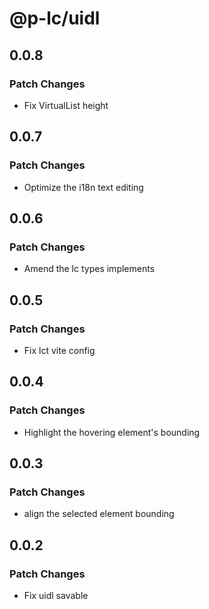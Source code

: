 # @p-lc/uidl

## 0.0.8

### Patch Changes

- Fix VirtualList height

## 0.0.7

### Patch Changes

- Optimize the i18n text editing

## 0.0.6

### Patch Changes

- Amend the lc types implements

## 0.0.5

### Patch Changes

- Fix lct vite config

## 0.0.4

### Patch Changes

- Highlight the hovering element's bounding

## 0.0.3

### Patch Changes

- align the selected element bounding

## 0.0.2

### Patch Changes

- Fix uidl savable
